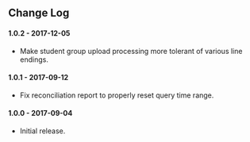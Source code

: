 ## Change Log

#### 1.0.2 - 2017-12-05

* Make student group upload processing more tolerant of various line endings.

#### 1.0.1 - 2017-09-12

* Fix reconciliation report to properly reset query time range.

#### 1.0.0 - 2017-09-04

* Initial release.

